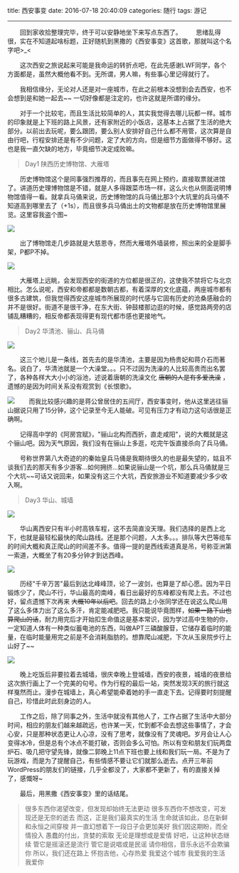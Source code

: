 title: 西安事变
date: 2016-07-18 20:40:09
categories: 随行
tags: 游记

---

　　回到家收拾整理完毕，终于可以安静地坐下来写点东西了。
　　思绪乱得很，实在不知道起啥标题，正好随机到黑撒的《西安事变》这首歌，那就叫这个名字吧>_<
  
  <!--more -->
  
　　这次西安之旅说起来可能是我命运的转折点吧，在此先感谢LWF同学，各个方面都是，虽然大概他看不到。无所谓，男人嘛，有些事心里记得就行了。
  
　　我相信缘分，无论对人还是对一座城市，在此之前根本没想到会去西安，也不会想到是和她一起去~~ 一切好像都是注定的，也许这就是所谓的缘分。
  
　　对于一个比较宅，而且生活比较简单的人，其实我觉得去哪儿玩都一样。城市的印象就是上下班的路上风景，还有家附近的小饭店，这基本上占据了生活的绝大部分。以前出去玩呢，要么跟团，要么别人安排好自己什么都不用管，这次算是自由行吧，行程安排还是有不少问题，定了大的方向，但是细节方面做得不够好。这也是我一直欠缺的地方，毕竟细节决定成败嘛。
  
>Day1 陕西历史博物馆、大雁塔

　　历史博物馆这个是同事强烈推荐的，而且事先在网上预约，直接取票就进馆了。讲道历史理博物馆是不错，就是人多得跟菜市场一样，这么火也从侧面说明博物馆值得一看。就拿兵马俑来说，历史博物馆的兵马俑比那3个大坑里的兵马俑不知道高到哪里去了（+1s），而且很多兵马俑出土的文物都是放在历史博物馆里展览。这里容我盗个图~
  
![](http://shurriklab.qiniudn.com/wu506m5smk5lj3joy7r94aj2oi.png)

　　出了博物馆走几步路就是大慈恩寺，然而大雁塔外墙装修，照出来的全是脚手架，P都P不掉。
  
![](http://shurriklab.qiniudn.com/cv770mfjhltk29kd6smxf1c434.png)

　　大雁塔上远眺，会发现西安的街道的方位都是很正的，这使我不禁将它与北京相比。怎么说呢，西安和帝都都是数朝古都，有着深厚的文化底蕴，两座城市都有很多古建筑，但我觉得西安这座城市所展现的时代感与它固有历史的沧桑感融合的并不是很好。街道不是很干净，在东大街、钟鼓楼那边逛的时候，感觉路两旁的店铺乱糟糟的，相反帝都表现得更有现代都市感也更接地气。
  
>Day2 华清池、骊山、兵马俑

![](http://shurriklab.qiniudn.com/oxowhr7td0vhdoqq1w0qehe5c2.png)

　　这三个地儿是一条线，首先去的是华清池，主要是因为杨贵妃和蒋介石而著名。说白了，华清池就是一个大澡堂。。。只不过因为洗澡的人比较高贵而出名罢了，各种各样大大小小的浴池，述说着唐朝的洗澡文化 ~~唐朝的人是有多爱洗澡~~ ，遗憾的是因为时间关系没有观赏到《长恨歌》。

![](http://shurriklab.qiniudn.com/hd6qqdd5ewswnrn3lidf67v817.png)
　　而我比较感兴趣的是蒋公曾居住的五间厅，西安事变时，他从这里逃往骊山据说只用了15分钟，这个记录至今无人能破。可见有压力才有动力这句话很是正确啊。
  
　　记得高中学的《阿房宫赋》，"骊山北构而西折，直走咸阳"，说的大概就是这个骊山吧。因为天气原因，我们没有在骊山上多逛，吃完午饭直接杀向了兵马俑。
  
　　号称世界第八大奇迹的的秦始皇兵马俑是我期待很久的也是最失望的，姑且不谈我们去的那天有多少游客...如何拥挤...如果说骊山是一个坑，那么兵马俑就是三个大坑~~可话又说回来，如果没有这三个大坑，西安旅游业不知道要减少多少收入啊。
  
>Day3 华山、城墙

![](http://shurriklab.qiniudn.com/yuqjkl69lfcx41lapipl5logee.png)

　　华山离西安只有半小时高铁车程，这不去简直没天理。我们选择的是西上北下，也就是最轻松最快的爬山路线。还是那个问题，人太多。。。排队等大巴等缆车的时间大概和真正爬山的时间差不多。值得一提的是西线索道真是吊，号称亚洲第一索道，大概坐了有20多分钟才到达西峰。

![](http://shurriklab.qiniudn.com/irmp02cq51ocrlqihtol3a5v4e.png)

　　历经"千辛万苦"最后到达北峰峰顶，论了一波剑，也算是了却心愿。因为平日锻炼少了，爬山不行，华山最高的南峰，看日出最好的东峰都没有爬上去。不过也好，留点遗憾下次再来 ~~大概10年以后吧~~。回去的路上小张同学还在说这么爬山用了这么多体力出了这么多汗，肯定能减肥吧。我只能说毕竟图样，~~如果一路下山也算爬山的话~~，耐力用完后才开始扣生命值这是基本常识，因为学过高中生物的你，一定知道人体有一种类似蓄电池的东西，叫做APT三磷酸腺苷，它储存着临时的能量，在临时能量用完之前是不会消耗脂肪的。想靠爬山减肥，下次从玉泉院步行上山好了~~

![](http://shurriklab.qiniudn.com/9zeh2ow7mtgwrywsic64d4423m.png)

　　晚上吃饭后非要拉着去城墙，很庆幸晚上登城墙，西安的夜景，城墙的夜景给这次旅行画上了一个完美的句号。作为行程的最后一站，突然发现3天的旅行就这样戛然而止。漫步在城墙上，真心希望能牵着她的手一直走下去。记得要时刻提醒自己，珍惜此时此刻身边的人。
  
　　工作之后，除了同事之外，生活中就没有其他人了，工作占据了生活中大部分时间，相应的朋友们越来越疏远，也许某一天，忙到都不会去想这些事情了，才会心安，只是那种状态更让人心凉，没有了思考，就像没有了灵魂吧。岁月会让人心变得冰冷，但是总有个冰点不能打破，否则会多么可怕。所以有空和朋友们玩两盘炉石、吸几把守望先锋，就像二郭晚上11点下班也要上线和我们玩一局。不是为了玩游戏，而是为了提醒自己，有些情感不要让它们就那么逝去。点开三年前WordPress的朋友们的链接，几乎全都没了，大家都不更新了，有的直接关掉了，感慨呀~
  
　　最后，用黑撒《西安事变》里的话结尾。
  
>很多东西你渴望改变，但发现却始终无法更动
很多东西你不想改变，可发现还是无奈的逝去
而这，正是我们最真实的生活
生命就该如此，总在新鲜和永恒之间穿梭
并一直幻想着下一段日子会更加美好
我们因这期盼，而全情投入
愚蠢的付出，贪婪的索取
无论是理想或是爱情
好吧，让这种状态继续
管它是摇滚还是流行
管它是说唱或是民谣
请你相信，音乐永远不会欺骗你
所以，我们还在路上
怀抱吉他，心存热爱
我爱这个城市
我爱我的生活
我爱你